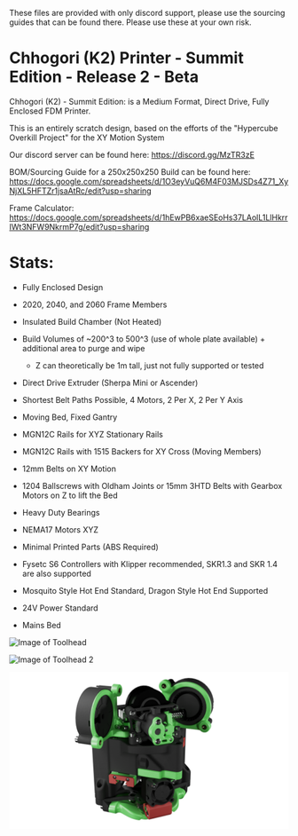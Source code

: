 These files are provided with only discord support, please use the sourcing guides that can be found there. Please use these at your own risk.

# Chhogori (K2) Printer - Summit Edition - Release 2 - Beta

Chhogori (K2) - Summit Edition: is a Medium Format, Direct Drive, Fully Enclosed FDM Printer.

This is an entirely scratch design, based on the efforts of the "Hypercube Overkill Project" for the XY Motion System

Our discord server can be found here: https://discord.gg/MzTR3zE

BOM/Sourcing Guide for a 250x250x250 Build can be found here: https://docs.google.com/spreadsheets/d/1O3eyVuQ6M4F03MJSDs4Z71_XyNjXL5HFTZr1jsaAtRc/edit?usp=sharing

Frame Calculator: https://docs.google.com/spreadsheets/d/1hEwPB6xaeSEoHs37LAolL1LlHkrrIWt3NFW9NkrmP7g/edit?usp=sharing

# Stats:
- Fully Enclosed Design
- 2020, 2040, and 2060 Frame Members
- Insulated Build Chamber (Not Heated)
- Build Volumes of ~200^3 to 500^3 (use of whole plate available) + additional area to purge and wipe
     - Z can theoretically be 1m tall, just not fully supported or tested

- Direct Drive Extruder (Sherpa Mini or Ascender)

- Shortest Belt Paths Possible, 4 Motors, 2 Per X, 2 Per Y Axis
- Moving Bed, Fixed Gantry

- MGN12C Rails for XYZ Stationary Rails
- MGN12C Rails with 1515 Backers for XY Cross (Moving Members)
- 12mm Belts on XY Motion 
- 1204 Ballscrews with Oldham Joints or 15mm 3HTD Belts with Gearbox Motors on Z to lift the Bed
- Heavy Duty Bearings
- NEMA17 Motors XYZ

- Minimal Printed Parts (ABS Required)

- Fysetc S6 Controllers with Klipper recommended, SKR1.3 and SKR 1.4 are also supported
- Mosquito Style Hot End Standard, Dragon Style Hot End Supported
- 24V Power Standard
- Mains Bed

![Image of Toolhead](Images/k2_toolhead_r2_02_transp.png?raw=true)
 
![Image of Toolhead 2](Images/k2_toolhead_r2_03_transp.png?raw=true)
  
![Image of Toolhead 3](Images/k2_toolhead_r2_04_transp.png?raw=true)
